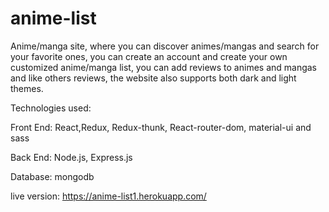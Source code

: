 # anime-list

Anime/manga site, where you can discover animes/mangas and search for your favorite ones, you can create an account and create your own customized anime/manga list, you can add reviews to animes and mangas and like others reviews, the website also supports both dark and light themes.

Technologies used:

Front End: React,Redux, Redux-thunk, React-router-dom, material-ui and sass

Back End: Node.js, Express.js

Database: mongodb


live version:
https://anime-list1.herokuapp.com/
